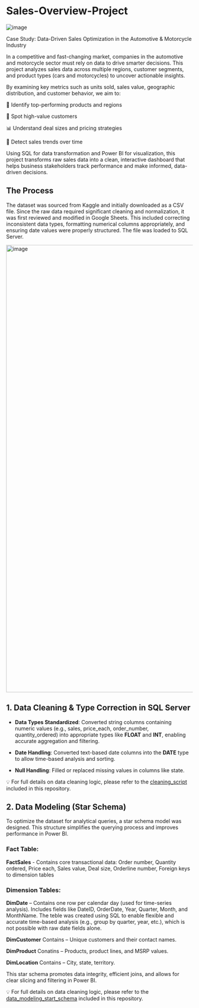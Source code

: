 # Sales-Overview-Project

![image](https://github.com/user-attachments/assets/16fde0f7-3063-4000-80bc-4972887d7254)



 Case Study: Data-Driven Sales Optimization in the Automotive & Motorcycle Industry

In a competitive and fast-changing market, companies in the automotive and motorcycle sector must rely on data to drive smarter decisions. This project analyzes sales data across multiple regions, customer segments, and product types (cars and motorcycles) to uncover actionable insights.

By examining key metrics such as units sold, sales value, geographic distribution, and customer behavior, we aim to:

📍 Identify top-performing products and regions

👥 Spot high-value customers

📊 Understand deal sizes and pricing strategies

📆 Detect sales trends over time

Using SQL for data transformation and Power BI for visualization, this project transforms raw sales data into a clean, interactive dashboard that helps business stakeholders track performance and make informed, data-driven decisions.

## The Process

The dataset was sourced from Kaggle and initially downloaded as a CSV file. Since the raw data required significant cleaning and normalization, it was first reviewed and modified in Google Sheets. This included correcting inconsistent data types, formatting numerical columns appropriately, and ensuring date values were properly structured. The file was loaded to SQL Server.

<img width="1208" alt="image" src="https://github.com/user-attachments/assets/d9e0645d-8246-4188-b3a5-99c253ba8c2d" />

## 1. Data Cleaning & Type Correction in SQL Server
* **Data Types Standardized**:  Converted string columns containing numeric values (e.g., sales, price_each, order_number, quantity_ordered) into appropriate types like **FLOAT** and **INT**, enabling accurate aggregation and filtering.

* **Date Handling**: Converted text-based date columns into the **DATE** type to allow time-based analysis and sorting.

* **Null Handling**: Filled or replaced missing values in columns like state.

💡 For full details on data cleaning logic, please refer to the [cleaning_script](SQL/cleaning_script.sql) included in this repository.

## 2. Data Modeling (Star Schema)
To optimize the dataset for analytical queries, a star schema model was designed. This structure simplifies the querying process and improves performance in Power BI.

### **Fact Table**:  
 
**FactSales** - Contains core transactional data: Order number, Quantity ordered, Price each, Sales value, Deal size, Orderline number, Foreign keys to dimension tables

### **Dimension Tables**:  

**DimDate** – Contains one row per calendar day (used for time-series analysis). Includes fields like DateID, OrderDate, Year, Quarter, Month, and MonthName.
The teble was created using SQL to enable flexible and accurate time-based analysis (e.g., group by quarter, year, etc.), which is not possible with raw date fields alone.

**DimCustomer** Contains – Unique customers and their contact names.

**DimProduct** Conatins – Products, product lines, and MSRP values.

**DimLocation** Contains – City, state, territory.

This star schema promotes data integrity, efficient joins, and allows for clear slicing and filtering in Power BI.

💡 For full details on data cleaning logic, please refer to the [data_modeling_start_schema](SQL/data_modeling_start_schema.sql) included in this repository.



